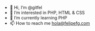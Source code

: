 - 👋 Hi, I’m @gitfel
- 👀 I’m interested in PHP, HTML & CSS
- 🌱 I’m currently learning PHP 
- 📫 How to reach me hola@felipefg.com

<!---
gitfel/gitfel is a ✨ special ✨ repository because its `README.md` (this file) appears on your GitHub profile.
You can click the Preview link to take a look at your changes.
--->
